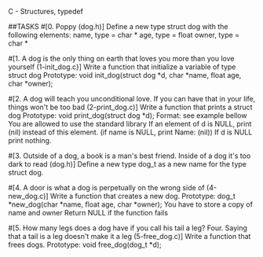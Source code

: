 C - Structures, typedef

##TASKS
#[0. Poppy (dog.h)]
Define a new type struct dog with the following elements:
name, type = char *
age, type = float
owner, type = char *

#[1. A dog is the only thing on earth that loves you more than you love yourself (1-init_dog.c}]
Write a function that initialize a variable of type struct dog
Prototype: void init_dog(struct dog *d, char *name, float age, char *owner);

#[2. A dog will teach you unconditional love. If you can have that in your life, things won't be too bad (2-print_dog.c)]
Write a function that prints a struct dog
Prototype: void print_dog(struct dog *d);
Format: see example bellow
You are allowed to use the standard library
If an element of d is NULL, print (nil) instead of this element. (if name is NULL, print Name: (nil))
If d is NULL print nothing.

#[3. Outside of a dog, a book is a man's best friend. Inside of a dog it's too dark to read (dog.h)]
Define a new type dog_t as a new name for the type struct dog.

#[4. A door is what a dog is perpetually on the wrong side of (4-new_dog.c)]
Write a function that creates a new dog.
Prototype: dog_t *new_dog(char *name, float age, char *owner);
You have to store a copy of name and owner
Return NULL if the function fails

#[5. How many legs does a dog have if you call his tail a leg? Four. Saying that a tail is a leg doesn't make it a leg (5-free_dog.c)]
Write a function that frees dogs.
Prototype: void free_dog(dog_t *d);
